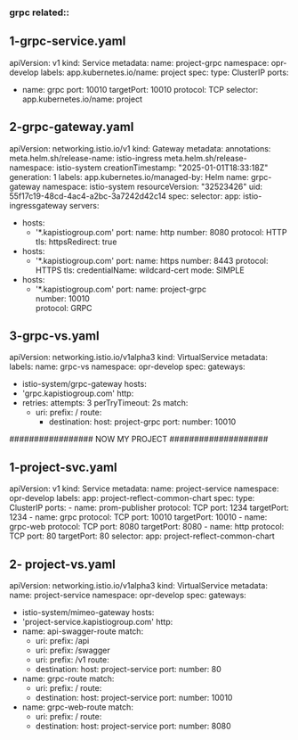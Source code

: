 ### grpc related::
## 1-grpc-service.yaml
apiVersion: v1
kind: Service
metadata:
  name: project-grpc
  namespace: opr-develop
  labels:
    app.kubernetes.io/name: project
spec:
  type: ClusterIP
  ports:
  - name: grpc
    port: 10010
    targetPort: 10010
    protocol: TCP
  selector:
    app.kubernetes.io/name: project

## 2-grpc-gateway.yaml
apiVersion: networking.istio.io/v1
kind: Gateway
metadata:
  annotations:
    meta.helm.sh/release-name: istio-ingress
    meta.helm.sh/release-namespace: istio-system
  creationTimestamp: "2025-01-01T18:33:18Z"
  generation: 1
  labels:
    app.kubernetes.io/managed-by: Helm
  name: grpc-gateway
  namespace: istio-system
  resourceVersion: "32523426"
  uid: 55f17c19-48cd-4ac4-a2bc-3a7242d42c14
spec:
  selector:
    app: istio-ingressgateway
  servers:
  - hosts:
    - '*.kapistiogroup.com'
    port:
      name: http
      number: 8080
      protocol: HTTP
    tls:
      httpsRedirect: true
  - hosts:
    - '*.kapistiogroup.com'
    port:
      name: https
      number: 8443
      protocol: HTTPS
    tls:
      credentialName: wildcard-cert
      mode: SIMPLE
  - hosts:
    - '*.kapistiogroup.com'
    port:
      name: project-grpc  
      number: 10010       
      protocol: GRPC

## 3-grpc-vs.yaml
apiVersion: networking.istio.io/v1alpha3
kind: VirtualService
metadata:
  labels:
  name: grpc-vs
  namespace: opr-develop
spec:
  gateways:
  - istio-system/grpc-gateway
  hosts:
  - 'grpc.kapistiogroup.com'
  http:
  - retries:
      attempts: 3
      perTryTimeout: 2s
    match:
    - uri:
        prefix: /
    route:
      - destination:
          host: project-grpc 
          port:
            number: 10010

################# NOW MY PROJECT   ####################
## 1-project-svc.yaml
apiVersion: v1
kind: Service
metadata:
  name: project-service
  namespace: opr-develop
  labels:
    app: project-reflect-common-chart
spec:
  type: ClusterIP
  ports:
    - name: prom-publisher
      protocol: TCP
      port: 1234
      targetPort: 1234
    - name: grpc
      protocol: TCP
      port: 10010
      targetPort: 10010
    - name: grpc-web
      protocol: TCP
      port: 8080
      targetPort: 8080
    - name: http
      protocol: TCP
      port: 80
      targetPort: 80
  selector:
    app: project-reflect-common-chart

## 2- project-vs.yaml
apiVersion: networking.istio.io/v1alpha3
kind: VirtualService
metadata:
  name: project-service
  namespace: opr-develop
spec:
  gateways:
  - istio-system/mimeo-gateway 
  hosts:
  - 'project-service.kapistiogroup.com'
  http:
  - name: api-swagger-route
    match:
    - uri:
        prefix: /api
    - uri:
        prefix: /swagger
    - uri:
        prefix: /v1
    route:
    - destination:
        host: project-service
        port:
          number: 80
  - name: grpc-route
    match:
    - uri:
        prefix: /
    route:
    - destination:
        host: project-service
        port:
          number: 10010
  - name: grpc-web-route
    match:
    - uri:
        prefix: /
    route:
    - destination:
        host: project-service
        port:
          number: 8080


